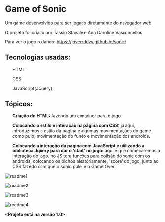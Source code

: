 # Game of Sonic 

Um game desenvolvido para ser jogado diretamente do navegador web.

O projeto foi criado por Tassio Stavale e Ana Caroline Vasconcellos

Para ver o jogo rodando: https://jovemdevv.github.io/sonic/

## Tecnologias usadas:

<ul>HTML</ul>
<ul>CSS</ul>
<ul>JavaScript(JQuery)</ul>

## Tópicos:
<ul>
<b>Criação do HTML:</b> fazendo um container para o jogo.</ul>
<ul><b>Colocando o estilo e interação na página com CSS:</b> já aqui, introduzimos o estilo da pagina e algumas movimentações do game como pulo, movimentação do fundo e movimentação dos androids.</ul>
<ul><b>Colocando a interação da pagina com JavaScript e utilizando a biblioteca Jquery para dar o 'start' no jogo:</b> aqui é que começaremos a interação do jogo. no JS tera funções para colisão do sonic com os androids, colocando os bichos aleatóriamente, 'score' do jogo, junto ao CSS fazedo com que o sonic pule, e o Game Over.</ul>

![readme1](https://user-images.githubusercontent.com/101136752/205190184-ced8bb6f-cbe3-4b4d-8613-c0a7fca16622.png)

![readme2](https://user-images.githubusercontent.com/101136752/205190221-6d344665-af5d-44de-85ba-73f57eda4736.png)

![readme3](https://user-images.githubusercontent.com/101136752/205190247-86d7e2cb-e5e6-4235-b1fe-2005a9d224f5.png)

![readme4](https://user-images.githubusercontent.com/101136752/205190270-9aa2cb07-a4b5-42b5-8441-5fa7af48c75e.png)

**<Projeto está na versão 1.0>**
